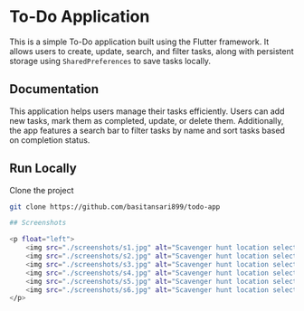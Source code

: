 # To-Do Application

This is a simple To-Do application built using the Flutter framework. It allows users to create, update, search, and filter tasks, along with persistent storage using `SharedPreferences` to save tasks locally.

## Documentation

This application helps users manage their tasks efficiently. Users can add new tasks, mark them as completed, update, or delete them. Additionally, the app features a search bar to filter tasks by name and sort tasks based on completion status.

## Run Locally

Clone the project

```bash
git clone https://github.com/basitansari899/todo-app

## Screenshots

<p float="left">
    <img src="./screenshots/s1.jpg" alt="Scavenger hunt location selection" width="250">
    <img src="./screenshots/s2.jpg" alt="Scavenger hunt location selection" width="250">
    <img src="./screenshots/s3.jpg" alt="Scavenger hunt location selection" width="250">
    <img src="./screenshots/s4.jpg" alt="Scavenger hunt location selection" width="250">
    <img src="./screenshots/s5.jpg" alt="Scavenger hunt location selection" width="250">
    <img src="./screenshots/s6.jpg" alt="Scavenger hunt location selection" width="250">
</p>